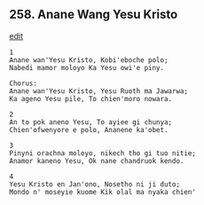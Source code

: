 
## 258.  Anane Wang Yesu Kristo
[edit](https://docs.google.com/document/d/1XkCrS1N6HieureoIt2amAzqxQVzJBf9l/edit?mode=html)



    1
    Anane wan'Yesu Kristo, Kobi'eboche polo;
    Nabedi mamor moloyo Ka Yesu owi'e piny.

    Chorus:
    Anane wan'Yesu Kristo, Yesu Ruoth ma Jawarwa;
    Ka ageno Yesu pile, To chien'moro nowara.

    2
    An to pok aneno Yesu, To ayiee gi chunya;
    Chien'ofwenyore e polo, Ananene ka'obet.

    3
    Pinyni orachna moloyo, nikech tho gi tuo nitie;
    Anamor kaneno Yesu, Ok nane chandruok kendo.

    4
    Yesu Kristo en Jan'ono, Nosetho ni ji duto;
    Mondo n' moseyie kuome Kik olal ma nyaka chien'

